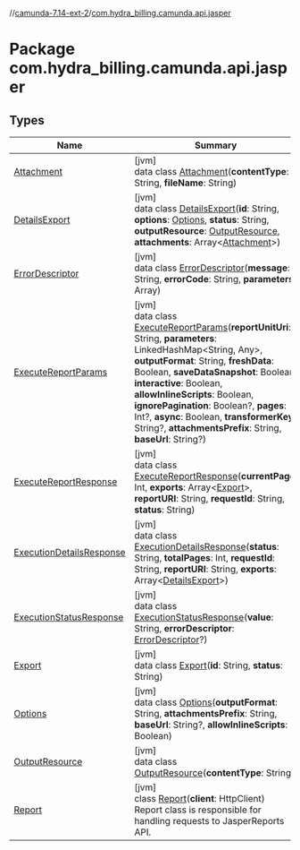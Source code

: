 //[camunda-7.14-ext-2](../../index.md)/[com.hydra_billing.camunda.api.jasper](index.md)

# Package com.hydra_billing.camunda.api.jasper

## Types

| Name | Summary |
|---|---|
| [Attachment](-attachment/index.md) | [jvm]<br>data class [Attachment](-attachment/index.md)(**contentType**: String, **fileName**: String) |
| [DetailsExport](-details-export/index.md) | [jvm]<br>data class [DetailsExport](-details-export/index.md)(**id**: String, **options**: [Options](-options/index.md), **status**: String, **outputResource**: [OutputResource](-output-resource/index.md), **attachments**: Array<[Attachment](-attachment/index.md)>) |
| [ErrorDescriptor](-error-descriptor/index.md) | [jvm]<br>data class [ErrorDescriptor](-error-descriptor/index.md)(**message**: String, **errorCode**: String, **parameters**: Array<String>) |
| [ExecuteReportParams](-execute-report-params/index.md) | [jvm]<br>data class [ExecuteReportParams](-execute-report-params/index.md)(**reportUnitUri**: String, **parameters**: LinkedHashMap<String, Any>, **outputFormat**: String, **freshData**: Boolean, **saveDataSnapshot**: Boolean, **interactive**: Boolean, **allowInlineScripts**: Boolean, **ignorePagination**: Boolean?, **pages**: Int?, **async**: Boolean, **transformerKey**: String?, **attachmentsPrefix**: String, **baseUrl**: String?) |
| [ExecuteReportResponse](-execute-report-response/index.md) | [jvm]<br>data class [ExecuteReportResponse](-execute-report-response/index.md)(**currentPage**: Int, **exports**: Array<[Export](-export/index.md)>, **reportURI**: String, **requestId**: String, **status**: String) |
| [ExecutionDetailsResponse](-execution-details-response/index.md) | [jvm]<br>data class [ExecutionDetailsResponse](-execution-details-response/index.md)(**status**: String, **totalPages**: Int, **requestId**: String, **reportURI**: String, **exports**: Array<[DetailsExport](-details-export/index.md)>) |
| [ExecutionStatusResponse](-execution-status-response/index.md) | [jvm]<br>data class [ExecutionStatusResponse](-execution-status-response/index.md)(**value**: String, **errorDescriptor**: [ErrorDescriptor](-error-descriptor/index.md)?) |
| [Export](-export/index.md) | [jvm]<br>data class [Export](-export/index.md)(**id**: String, **status**: String) |
| [Options](-options/index.md) | [jvm]<br>data class [Options](-options/index.md)(**outputFormat**: String, **attachmentsPrefix**: String, **baseUrl**: String?, **allowInlineScripts**: Boolean) |
| [OutputResource](-output-resource/index.md) | [jvm]<br>data class [OutputResource](-output-resource/index.md)(**contentType**: String) |
| [Report](-report/index.md) | [jvm]<br>class [Report](-report/index.md)(**client**: HttpClient)<br>Report class is responsible for handling requests to JasperReports API. |
